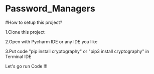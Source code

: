 # Password_Managers

#How to setup this project?

1.Clone this project

2.Open with Pycharm IDE or any IDE you like

3.Put code "pip install cryptography" or "pip3 install cryptography" in Terminal IDE

Let's go run Code !!!
